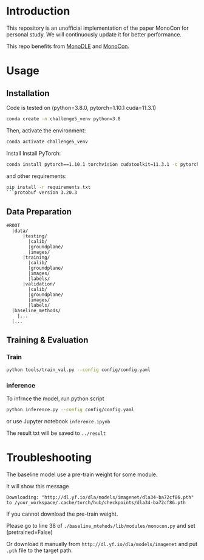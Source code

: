 # Introduction

This repository is an unofficial implementation of the paper MonoCon for personal study.
We will continuously update it for better performance.

This repo benefits from [MonoDLE](https://github.com/xinzhuma/monodle) and [MonoCon](https://github.com/Xianpeng919/MonoCon).

# Usage

## Installation

Code is tested on (python=3.8.0, pytorch=1.10.1 cuda=11.3.1)

```bash
conda create -n challenge5_venv python=3.8
```

Then, activate the environment:

```bash
conda activate challenge5_venv
```

Install  Install PyTorch:

```bash
conda install pytorch==1.10.1 torchvision cudatoolkit=11.3.1 -c pytorch
```

and other requirements:

```bash
pip install -r requirements.txt
```protobuf version 3.20.3
```

## Data Preparation

```
#ROOT
  |data/
      |testing/
        |calib/
        |groundplane/
        |images/
      |training/
        |calib/
        |groundplane/
        |images/
        |labels/
      |validation/
        |calib/
        |groundplane/
        |images/
        |labels/
  |baseline_methods/
    |...
  |...

```

## Training & Evaluation

### Train

```sh
python tools/train_val.py --config config/config.yaml
```

### inference

To infrnce the model, run python script

```sh
python inference.py --config config/config.yaml
```

or use Jupyter notebook
`inference.ipynb`

The result txt will be saved to `../result`

# Troubleshooting

The baseline model use a pre-train weight for some module.

It will show this message

```
Downloading: "http://dl.yf.io/dla/models/imagenet/dla34-ba72cf86.pth" to /your_workspace/.cache/torch/hub/checkpoints/dla34-ba72cf86.pth
```

If you cannot download the pre-train weight.

Please go to  line 38 of `./baseline_mtehods/lib/modules/monocon.py` and set (pretrained=False)

Or download it manually from `http://dl.yf.io/dla/models/imagenet` and put `.pth` file to the target path.
